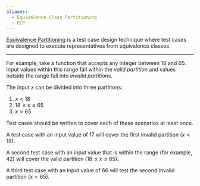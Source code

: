 ```yaml
---
aliases:
  - Equivalence Class Partitioning
  - ECP
---
```



[Equivalence Partitioning](.md) is a test case design technique where test cases are designed to execute representatives from equivalence classes. 

---

For example, take a function that accepts any integer between 18 and 65. Input values within this range fall within the *valid partition* and values outside the range fall into *invalid partitions*.

The input $x$ can be divided into three partitions:

1. $x < 18$
2. $18 \leq x \leq 65$
3. $x > 65$

Test cases should be written to cover each of these scenarios at least once.

A test case with an input value of 17 will cover the first invalid partition ($x < 18$).

A second test case with an input value that is within the range (for example, 42) will cover the valid partition ($18 \leq x \leq 65$).

A third test case with an input value of 66 will test the second invalid partition ($x < 65$).
